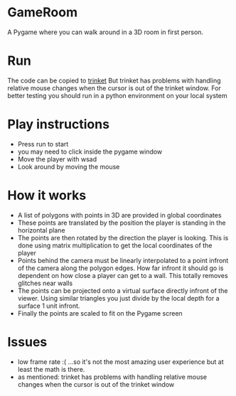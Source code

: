 # GameRoom
A Pygame where you can walk around in a 3D room in first person.

# Run
The code can be copied to [trinket](https://trinket.io/library/trinkets/create?lang=pygame)
But trinket has problems with handling relative mouse changes when the cursor is out of the trinket window.
For better testing you should run in a python environment on your local system

# Play instructions

- Press run to start 
- you may need to click inside the pygame window
- Move the player with wsad
- Look around by moving the mouse

# How it works

- A list of polygons with points in 3D are provided in global coordinates
- These points are translated by the position the player is standing in the horizontal plane
- The points are then rotated by the direction the player is looking. This is done using matrix multiplication to get the local coordinates of the player
- Points behind the camera must be linearly interpolated to a point infront of the camera along the polygon edges. How far infront it should go is dependent on how close a player can get to a wall. This totally removes glitches near walls 
- The points can be projected onto a virtual surface directly infront of the viewer. Using similar triangles you just divide by the local depth for a surface 1 unit infront.
- Finally the points are scaled to fit on the Pygame screen

# Issues
- low frame rate :( ...so it's not the most amazing user experience but at least the math is there.
- as mentioned: trinket has problems with handling relative mouse changes when the cursor is out of the trinket window
